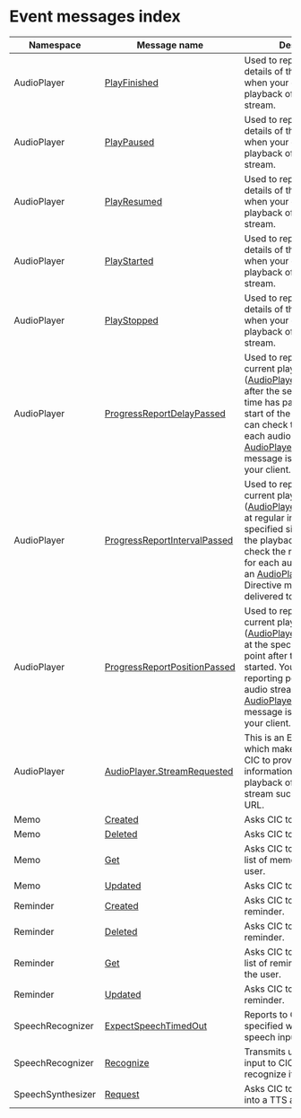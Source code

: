 # Event messages index

| Namespace  | Message name  | Description  |
|-------------------|----------------|-------------------------------------------------|
| AudioPlayer  | [PlayFinished](/CIC/References/APIs/AudioPlayer.md#PlayFinished) | Used to report to CIC on details of the audio stream when your client finishes playback of the audio stream.  |
| AudioPlayer  | [PlayPaused](/CIC/References/APIs/AudioPlayer.md#PlayPaused)  | Used to report to CIC on details of the audio stream when your client pauses playback of the audio stream.  |
| AudioPlayer  | [PlayResumed](/CIC/References/APIs/AudioPlayer.md#PlayResumed)  | Used to report to CIC on details of the audio stream when your client resumes playback of the audio stream.  |
| AudioPlayer  | [PlayStarted](/CIC/References/APIs/AudioPlayer.md#PlayStarted)  | Used to report to CIC on details of the audio stream when your client starts playback of the audio stream.  |
| AudioPlayer  | [PlayStopped](/CIC/References/APIs/AudioPlayer.md#PlayStopped)  | Used to report to CIC on details of the audio stream when your client stops playback of the audio stream.  |
| AudioPlayer  | [ProgressReportDelayPassed](/CIC/References/APIs/AudioPlayer.md#ProgressReportPositionPassed) | Used to report to CIC on the current playback state ([AudioPlayer.PlaybackState](/CIC/References/Context_Objects.md#PlaybackState)) after the sepcified delay time has passed from the start of the playback. You can check the delay time for each audio stream when an [AudioPlayer.Play](/CIC/References/APIs/AudioPlayer.md#Play) Directive message is delivered to your client. |
| AudioPlayer  | [ProgressReportIntervalPassed](/CIC/References/APIs/AudioPlayer.md#ProgressReportPositionPassed) | Used to report to CIC on the current playback state ([AudioPlayer.PlaybackState](/CIC/References/Context_Objects.md#PlaybackState)) at regular intervals of time specified since the start of the playback. You can check the reporting interval for each audio stream when an [AudioPlayer.Play](/CIC/References/APIs/AudioPlayer.md#Play) Directive message is delivered to your client. |
| AudioPlayer  | [ProgressReportPositionPassed](/CIC/References/APIs/AudioPlayer.md#ProgressReportPositionPassed) | Used to report to CIC on the current playback state ([AudioPlayer.PlaybackState](/CIC/References/Context_Objects.md#PlaybackState)) at the specified reporting point after the playback has started. You can check the reporting point for each audio stream when an [AudioPlayer.Play](/CIC/References/APIs/AudioPlayer.md#Play) Directive message is delivered to your client. |
| AudioPlayer  | [AudioPlayer.StreamRequested](/CIC/References/APIs/AudioPlayer.md#StreamRequested) | This is an Event message which makes a request to CIC to provide additional information necessary for playback of the audio stream such as a streaming URL. |
| Memo  | [Created](/CIC/References/APIs/Memo.md#Created)  | Asks CIC to create a memo.  |
| Memo  | [Deleted](/CIC/References/APIs/Memo.md#Deleted)  | Asks CIC to delete a memo.  |
| Memo  | [Get](/CIC/References/APIs/Memo.md#Get)  | Asks CIC to provide the full list of memos created by the user.  |
| Memo  | [Updated](/CIC/References/APIs/Memo.md#Updated)  | Asks CIC to update a memo.  |
| Reminder  | [Created](/CIC/References/APIs/Reminder.md#Created)  | Asks CIC to create a reminder.  |
| Reminder  | [Deleted](/CIC/References/APIs/Reminder.md#Deleted)  | Asks CIC to delete a reminder.  |
| Reminder  | [Get](/CIC/References/APIs/Reminder.md#Get)  | Asks CIC to provide the full list of reminders created by the user.  |
| Reminder  | [Updated](/CIC/References/APIs/Reminder.md#Updated)  | Asks CIC to update a reminder.  |
| SpeechRecognizer  | [ExpectSpeechTimedOut](/CIC/References/APIs/SpeechRecognizer.md#ExpectSpeechTimedOut) | Reports to CIC that the specified waiting time for speech input has timed out.  |
| SpeechRecognizer  | [Recognize](/CIC/References/APIs/SpeechRecognizer.md#Recognize)  | Transmits user's speech input to CIC and asks to recognize it.  |
| SpeechSynthesizer | [Request](/CIC/References/APIs/SpeechSynthesizer.md#Request)  | Asks CIC to synthesize texts into a TTS audio file.  |